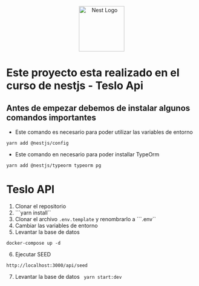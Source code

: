 <p align="center">
  <a href="http://nestjs.com/" target="blank"><img src="https://nestjs.com/img/logo-small.svg" width="120" alt="Nest Logo" /></a>
</p>

# Este proyecto esta realizado en el curso de nestjs - Teslo Api

## Antes de empezar debemos de instalar algunos comandos importantes

- Este comando es necesario para poder utilizar las variables de entorno
```
yarn add @nestjs/config
```

- Este comando en necesario para poder installar TypeOrm
```
yarn add @nestjs/typeorm typeorm pg
```


# Teslo API
1. Clonar el repositorio
2. ```yarn install``
3. Clonar el archivo ```.env.template``` y renombrarlo a ```.env``
4. Cambiar las variables de entorno
5. Levantar la base de datos 
```
docker-compose up -d
```

6. Ejecutar SEED
```
http://localhost:3000/api/seed
```

7. Levantar la base de datos ``` yarn start:dev```


